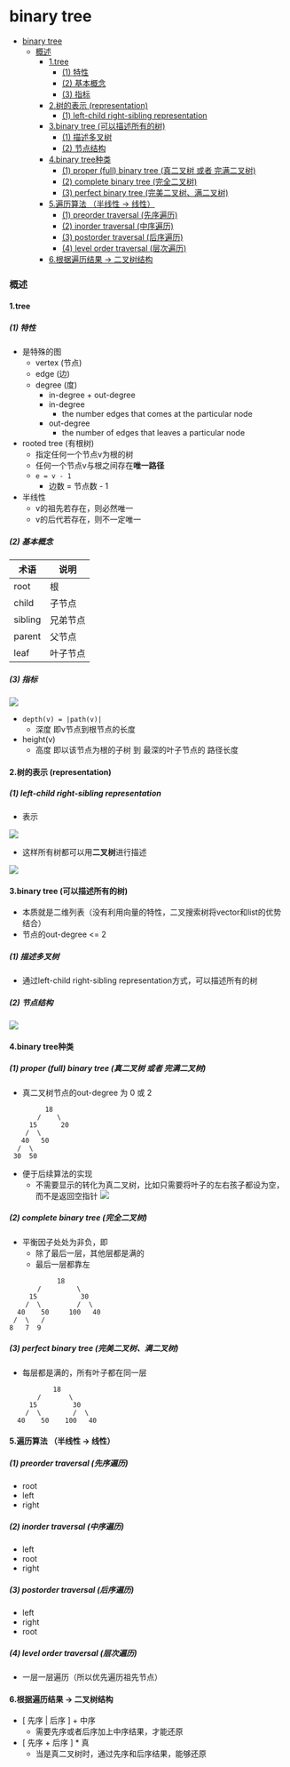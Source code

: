 # binary tree


<!-- @import "[TOC]" {cmd="toc" depthFrom=1 depthTo=6 orderedList=false} -->

<!-- code_chunk_output -->

- [binary tree](#binary-tree)
    - [概述](#概述)
      - [1.tree](#1tree)
        - [(1) 特性](#1-特性)
        - [(2) 基本概念](#2-基本概念)
        - [(3) 指标](#3-指标)
      - [2.树的表示 (representation)](#2树的表示-representation)
        - [(1) left-child right-sibling representation](#1-left-child-right-sibling-representation)
      - [3.binary tree (可以描述所有的树)](#3binary-tree-可以描述所有的树)
        - [(1) 描述多叉树](#1-描述多叉树)
        - [(2) 节点结构](#2-节点结构)
      - [4.binary tree种类](#4binary-tree种类)
        - [(1) proper (full) binary tree (真二叉树 或者 完满二叉树)](#1-proper-full-binary-tree-真二叉树-或者-完满二叉树)
        - [(2) complete binary tree (完全二叉树)](#2-complete-binary-tree-完全二叉树)
        - [(3) perfect binary tree (完美二叉树、满二叉树)](#3-perfect-binary-tree-完美二叉树-满二叉树)
      - [5.遍历算法 （半线性 -> 线性）](#5遍历算法-半线性---线性)
        - [(1) preorder traversal (先序遍历)](#1-preorder-traversal-先序遍历)
        - [(2) inorder traversal (中序遍历)](#2-inorder-traversal-中序遍历)
        - [(3) postorder traversal (后序遍历)](#3-postorder-traversal-后序遍历)
        - [(4) level order traversal (层次遍历)](#4-level-order-traversal-层次遍历)
      - [6.根据遍历结果 -> 二叉树结构](#6根据遍历结果---二叉树结构)

<!-- /code_chunk_output -->

### 概述

#### 1.tree 

##### (1) 特性 

* 是特殊的图
    * vertex (节点)
    * edge (边)
    * degree (度)
        * in-degree + out-degree
        * in-degree
            * the number edges that comes at the particular node
        * out-degree
            * the number of edges that leaves a particular node
* rooted tree (有根树)
    * 指定任何一个节点v为根的树
    * 任何一个节点v与根之间存在**唯一路径**
    * `e = v - 1`
        * 边数 = 节点数 - 1
* 半线性
    * v的祖先若存在，则必然唯一
    * v的后代若存在，则不一定唯一

##### (2) 基本概念

|术语|说明|
|-|-|
|root|根|
|child|子节点|
|sibling|兄弟节点|
|parent|父节点|
|leaf|叶子节点|

##### (3) 指标

![](./imgs/tree_01.png)

* `depth(v) = |path(v)|`
    * 深度 即v节点到根节点的长度
* height(v)
    * 高度 即以该节点为根的子树 到 最深的叶子节点的 路径长度


#### 2.树的表示 (representation)

##### (1) left-child right-sibling representation

* 表示

![](./imgs/tree_02.png)

* 这样所有树都可以用**二叉树**进行描述

![](./imgs/tree_03.png)

#### 3.binary tree (可以描述所有的树)

* 本质就是二维列表（没有利用向量的特性，二叉搜索树将vector和list的优势结合）
* 节点的out-degree <= 2

##### (1) 描述多叉树
* 通过left-child right-sibling representation方式，可以描述所有的树

##### (2) 节点结构
![](./imgs/tree_04.png)

#### 4.binary tree种类

##### (1) proper (full) binary tree (真二叉树 或者 完满二叉树)
* 真二叉树节点的out-degree 为 0 或 2

```shell
         18
       /    \   
     15      20    
    /  \       
   40   50   
  /  \
 30  50
```

* 便于后续算法的实现
  * 不需要显示的转化为真二叉树，比如只需要将叶子的左右孩子都设为空，而不是返回空指针
![](./imgs/tree_05.png)

##### (2) complete binary tree (完全二叉树)
* 平衡因子处处为非负，即
  * 除了最后一层，其他层都是满的
  * 最后一层都靠左

```shell
            18
       /         \  
     15           30  
    /  \         /  \
  40    50     100   40
 /  \   /
8   7  9 
```

##### (3) perfect binary tree (完美二叉树、满二叉树)

* 每层都是满的，所有叶子都在同一层

```shell
           18
       /       \  
     15         30  
    /  \        /  \
  40    50    100   40
```

#### 5.遍历算法 （半线性 -> 线性）

##### (1) preorder traversal (先序遍历)
* root
* left
* right

##### (2) inorder traversal (中序遍历)
* left
* root
* right

##### (3) postorder traversal (后序遍历)
* left
* right
* root

##### (4) level order traversal (层次遍历)
* 一层一层遍历（所以优先遍历祖先节点）

#### 6.根据遍历结果 -> 二叉树结构

* [ 先序 | 后序 ] + 中序
  * 需要先序或者后序加上中序结果，才能还原
* [ 先序 + 后序 ] * 真
  * 当是真二叉树时，通过先序和后序结果，能够还原